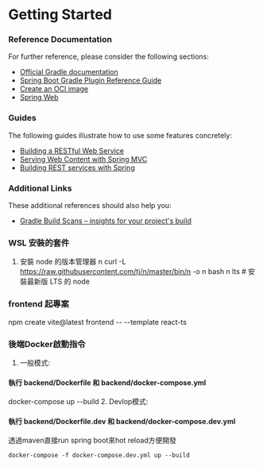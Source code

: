 # Getting Started

### Reference Documentation
For further reference, please consider the following sections:

* [Official Gradle documentation](https://docs.gradle.org)
* [Spring Boot Gradle Plugin Reference Guide](https://docs.spring.io/spring-boot/3.4.4/gradle-plugin)
* [Create an OCI image](https://docs.spring.io/spring-boot/3.4.4/gradle-plugin/packaging-oci-image.html)
* [Spring Web](https://docs.spring.io/spring-boot/3.4.4/reference/web/servlet.html)

### Guides
The following guides illustrate how to use some features concretely:

* [Building a RESTful Web Service](https://spring.io/guides/gs/rest-service/)
* [Serving Web Content with Spring MVC](https://spring.io/guides/gs/serving-web-content/)
* [Building REST services with Spring](https://spring.io/guides/tutorials/rest/)

### Additional Links
These additional references should also help you:

* [Gradle Build Scans – insights for your project's build](https://scans.gradle.com#gradle)


### WSL 安裝的套件
1. 安裝 node 的版本管理器 n
curl -L https://raw.githubusercontent.com/tj/n/master/bin/n -o n
bash n lts # 安裝最新版 LTS 的 node

### frontend 起專案
npm create vite@latest frontend -- --template react-ts


### 後端Docker啟動指令
1. 一般模式:
#### 執行 backend/Dockerfile 和 backend/docker-compose.yml
docker-compose up --build
2. Devlop模式:
#### 執行 backend/Dockerfile.dev 和 backend/docker-compose.dev.yml
透過maven直接run spring boot來hot reload方便開發
```
docker-compose -f docker-compose.dev.yml up --build
